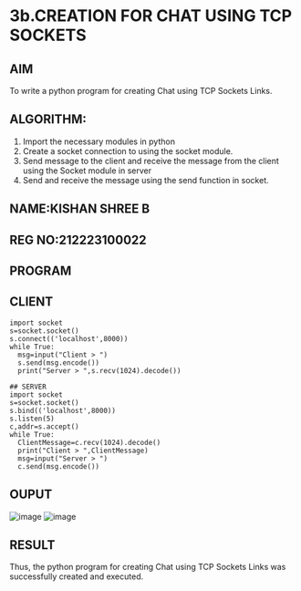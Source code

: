 # 3b.CREATION FOR CHAT USING TCP SOCKETS
## AIM
To write a python program for creating Chat using TCP Sockets Links.
## ALGORITHM:
1. Import the necessary modules in python
2. Create a socket connection to using the socket module.
3. Send message to the client and receive the message from the client using the Socket module in
 server
4. Send and receive the message using the send function in socket.
## NAME:KISHAN SHREE B
## REG NO:212223100022
## PROGRAM
## CLIENT 
~~~
import socket
s=socket.socket()
s.connect(('localhost',8000))
while True:
  msg=input("Client > ")
  s.send(msg.encode())
  print("Server > ",s.recv(1024).decode())

## SERVER
import socket
s=socket.socket()
s.bind(('localhost',8000))
s.listen(5)
c,addr=s.accept()
while True:
  ClientMessage=c.recv(1024).decode()
  print("Client > ",ClientMessage)
  msg=input("Server > ")
  c.send(msg.encode())
~~~

## OUPUT
![image](https://github.com/user-attachments/assets/8e57bb6f-7281-4b79-b30c-6218f75e8e6c)
![image](https://github.com/user-attachments/assets/13123387-f32d-4376-a7f5-3b9ac718e4b4)


## RESULT
Thus, the python program for creating Chat using TCP Sockets Links was successfully 
created and executed.
